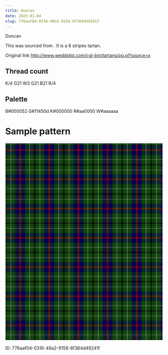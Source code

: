 ```yaml
---
title: Duncan
date: 2023-01-04
slug: 776aaf04-0316-49a2-9156-6f364d49241f
---
```

Duncan

This was sourced from <no value>.  It is a 6 stripes tartan.

Original link http://www.weddslist.com/cgi-bin/tartans/pg.pl?source=x

## Thread count
K/4 G21 W3 G21 B21 R/4

## Palette
B#000052 G#11450d K#000000 R#aa0000 W#aaaaaa

# Sample pattern

![Tartan detail](tartan.png "K/4 G21 W3 G21 B21 R/4 tartan")

ID: 776aaf04-0316-49a2-9156-6f364d49241f